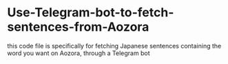 # Use-Telegram-bot-to-fetch-sentences-from-Aozora
this code file is specifically for fetching Japanese sentences containing the word you want on Aozora, through a Telegram bot
